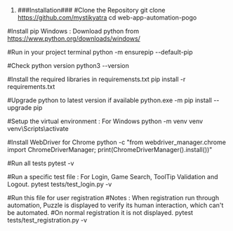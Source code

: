 1. ###Installation###
#Clone the Repository
git clone https://github.com/mystikyatra
cd web-app-automation-pogo

#Install pip
Windows : Download python from https://www.python.org/downloads/windows/

#Run in your project terminal
python -m ensurepip --default-pip

#Check python version
python3 --version

#Install the required libraries in requiremensts.txt
pip install -r requirements.txt

#Upgrade python to latest version if available
python.exe -m pip install --upgrade pip

#Setup the virtual environment : For Windows
python -m venv venv
venv\Scripts\activate

#Install WebDriver for Chrome
python -c "from webdriver_manager.chrome import ChromeDriverManager; print(ChromeDriverManager().install())"

#Run all tests
pytest -v

#Run a specific test file : For Login, Game Search, ToolTip Validation and Logout.
pytest tests/test_login.py -v

#Run this file for user registration
#Notes : When registration run through automation, Puzzle is displayed to verify its human interaction, which can't be automated. #On normal registration it is not displayed.
pytest tests/test_registration.py -v









